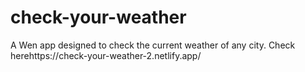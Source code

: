 # check-your-weather
A Wen app designed to check the current weather of any city. 
Check herehttps://check-your-weather-2.netlify.app/
